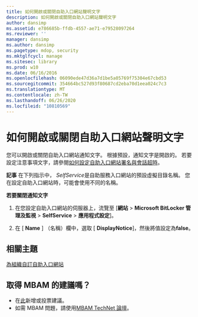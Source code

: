 ```yaml
---
title: 如何開啟或關閉自助入口網站聲明文字
description: 如何開啟或關閉自助入口網站聲明文字
author: dansimp
ms.assetid: e786685b-ffdb-4557-ae71-e79528097264
ms.reviewer: ''
manager: dansimp
ms.author: dansimp
ms.pagetype: mdop, security
ms.mktglfcycl: manage
ms.sitesec: library
ms.prod: w10
ms.date: 06/16/2016
ms.openlocfilehash: 06090ede47d36a7d1be5a05769f75304e67cbd53
ms.sourcegitcommit: 354664bc527d93f80687cd2eba70d1eea024c7c3
ms.translationtype: MT
ms.contentlocale: zh-TW
ms.lasthandoff: 06/26/2020
ms.locfileid: "10810569"
---
```

# 如何開啟或關閉自助入口網站聲明文字


您可以開啟或關閉自助入口網站通知文字。 根據預設，通知文字是開啟的。 若要設定注意事項文字，請參閱[如何設定自助入口網站署名與會話超時](how-to-set-the-self-service-portal-branding-and-session-time-out.md)。

**記事** 在下列指示中， *SelfService*是自助服務入口網站的預設虛擬目錄名稱。 您在設定自助入口網站時，可能會使用不同的名稱。

 

**若要關閉通知文字**

1.  在您設定自助入口網站的伺服器上，流覽至 [**網站** &gt; **Microsoft BitLocker 管理及監視** &gt; **SelfService** &gt; **應用程式設定**]。

2.  在 [ **Name** ] （名稱）欄中，選取 [ **DisplayNotice**]，然後將值設定為**false**。



## 相關主題


[為組織自訂自助入口網站](customizing-the-self-service-portal-for-your-organization.md)

 

 

## 取得 MBAM 的建議嗎？
- 在[此](http://mbam.uservoice.com/forums/268571-microsoft-bitlocker-administration-and-monitoring)新增或投票建議。 
- 如需 MBAM 問題，請使用[MBAM TechNet 論壇](https://social.technet.microsoft.com/Forums/home?forum=mdopmbam)。



